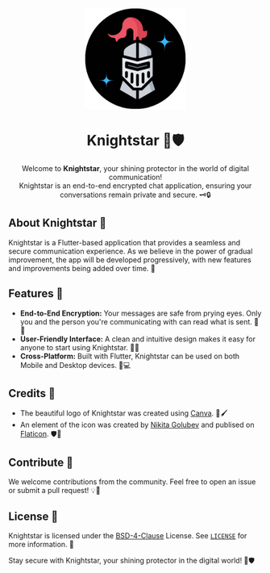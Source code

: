 <div align="center">
  <img width="200" src="./assets/knightstar.png" alt="Knightstar Logo">
  <H1>Knightstar 🌟🛡️</H1>
  Welcome to <b>Knightstar</b>, your shining protector in the world of digital communication!<br/>
  Knightstar is an end-to-end encrypted chat application, ensuring your conversations remain private and secure. 🗝️🔒
</div>



## About Knightstar 📖

Knightstar is a Flutter-based application that provides a seamless and secure communication experience. As we believe in the power of gradual improvement, the app will be developed progressively, with new features and improvements being added over time. 🚀

## Features 🎁

- **End-to-End Encryption:** Your messages are safe from prying eyes. Only you and the person you're communicating with can read what is sent. 📨🔐
- **User-Friendly Interface:** A clean and intuitive design makes it easy for anyone to start using Knightstar. 👥✨
- **Cross-Platform:** Built with Flutter, Knightstar can be used on both Mobile and Desktop devices. 📱💻

## Credits 🙏

- The beautiful logo of Knightstar was created using [Canva](https://www.canva.com/). 🎨🖌️
- An element of the icon was created by [Nikita Golubev](https://twitter.com/lastspark_ng) and publised on [Flaticon](https://www.flaticon.com/authors/nikita-golubev). 🛡️🌟

## Contribute 🤝

We welcome contributions from the community. Feel free to open an issue or submit a pull request! 💡🔧

## License 📄

Knightstar is licensed under the [BSD-4-Clause](https://en.wikipedia.org/wiki/BSD_licenses) License. See [`LICENSE`](./LICENSE) for more information. 📜

Stay secure with Knightstar, your shining protector in the digital world! 🌟🛡️
